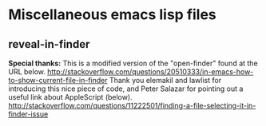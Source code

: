 Miscellaneous emacs lisp files
=====

reveal-in-finder
-----
**Special thanks:**
This is a modified version of the "open-finder" found at the URL below.
http://stackoverflow.com/questions/20510333/in-emacs-how-to-show-current-file-in-finder
Thank you elemakil and lawlist for introducing this nice piece of code,
and Peter Salazar for pointing out a useful link about AppleScript (below).
http://stackoverflow.com/questions/11222501/finding-a-file-selecting-it-in-finder-issue


